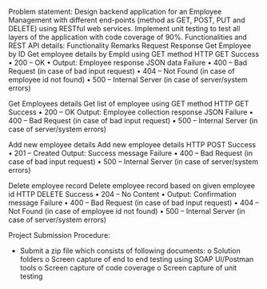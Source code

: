 Problem statement: 
Design backend application for an Employee Management with different end-points (method as GET, POST, PUT and DELETE) using RESTful web services.
Implement unit testing to test all layers of the application with code coverage of 90%.
Functionalities and REST API details:
Functionality	Remarks	Request	Response
Get Employee by ID	Get employee details by EmpId using GET method	HTTP GET	Success 
•	200 – OK
•	Output: Employee response JSON data
Failure
•	400 – Bad Request (in case of bad input request)
•	404 – Not Found (in case of employee id not found)
•	500 – Internal Server (in case of server/system errors)

Get Employees details	Get list of employee using GET method	HTTP GET	Success 
•	200 – OK
Output: Employee collection response JSON 
Failure
•	400 – Bad Request (in case of bad input request)
•	500 – Internal Server (in case of server/system errors)

Add new employee details	Add new employee details	HTTP POST	Success 
•	201 – Created
Output: Success message
Failure
•	400 – Bad Request (in case of bad input request)
•	500 – Internal Server (in case of server/system errors)

Delete employee record	Delete employee record based on given employee id	HTTP DELETE	Success 
•	204 – No Content
•	Output: Confirmation message
Failure
•	400 – Bad Request (in case of bad input request)
•	404 – Not Found (in case of employee id not found)
•	500 – Internal Server (in case of server/system errors)


Project Submission Procedure:
-	Submit a zip file which consists of following documents:
o	Solution folders
o	Screen capture of end to end testing using SOAP UI/Postman tools
o	Screen capture of code coverage 
o	Screen capture of unit testing
